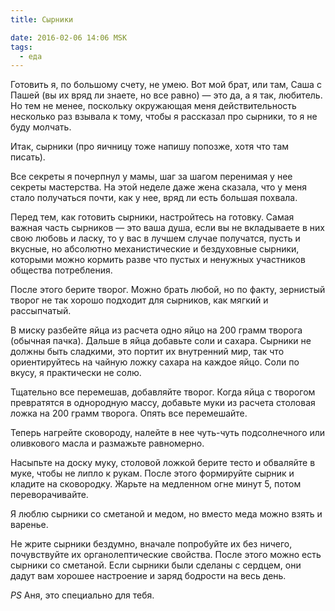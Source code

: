 ```yaml
---
title: Сырники

date: 2016-02-06 14:06 MSK
tags:
  - еда
---
```


Готовить я, по большому счету, не умею. Вот мой брат, или там, Саша с Пашей (вы их вряд ли знаете, но все равно) — это
да, а я так, любитель. Но тем не менее, поскольку окружающая меня действительность несколько раз взывала к тому, чтобы я
рассказал про сырники, то я не буду молчать.

Итак, сырники (про яичницу тоже напишу попозже, хотя что там писать).

Все секреты я почерпнул у мамы, шаг за шагом перенимая у нее секреты мастерства. На этой неделе даже жена сказала, что у
меня стало получаться почти, как у нее, вряд ли есть большая похвала.

Перед тем, как готовить сырники, настройтесь на готовку. Самая важная часть сырников — это ваша душа, если вы не
вкладываете в них свою любовь и ласку, то у вас в лучшем случае получатся, пусть и вкусные, но абсолютно механистические
и бездуховные сырники, которыми можно кормить разве что пустых и ненужных участников общества потребления.

После этого берите творог. Можно брать любой, но по факту, зернистый творог не так хорошо подходит для сырников, как
мягкий и рассыпчатый.

В миску разбейте яйца из расчета одно яйцо на 200 грамм творога (обычная пачка). Дальше в яйца добавьте соли и сахара.
Сырники не должны быть сладкими, это портит их внутренний мир, так что ориентируйтесь на чайную ложку сахара на каждое
яйцо. Соли по вкусу, я практически не солю.

Тщательно все перемешав, добавляйте творог. Когда яйца с творогом превратятся в однородную массу, добавьте муки из
расчета столовая ложка на 200 грамм творога. Опять все перемешайте.

Теперь нагрейте сковороду, налейте в нее чуть-чуть подсолнечного или оливкового масла и размажьте равномерно.

Насыпьте на доску муку, столовой ложкой берите тесто и обваляйте в муке, чтобы не липло к рукам. После этого формируйте
сырник и кладите на сковородку. Жарьте на медленном огне минут 5, потом переворачивайте.

Я люблю сырники со сметаной и медом, но вместо меда можно взять и варенье.

Не жрите сырники бездумно, вначале попробуйте их без ничего, почувствуйте их органолептические свойства. После этого
можно есть сырники со сметаной. Если сырники были сделаны с сердцем, они дадут вам хорошее настроение и заряд бодрости
на весь день.

*PS* Аня, это специально для тебя.
